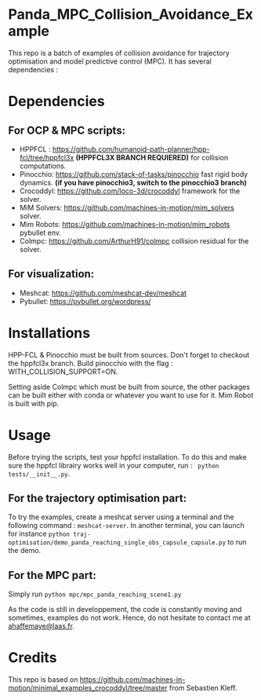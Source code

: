 # Panda_MPC_Collision_Avoidance_Example

This repo is a batch of examples of collision avoidance for trajectory optimisation and model predictive control (MPC).
It has several dependencies : 


# Dependencies 

## For OCP & MPC scripts: 

- HPPFCL : https://github.com/humanoid-path-planner/hpp-fcl/tree/hppfcl3x **(HPPFCL3X BRANCH REQUIERED)** for collision computations.
- Pinocchio: https://github.com/stack-of-tasks/pinocchio fast rigid body dynamics. **(if you have pinocchio3, switch to the pinocchio3 branch)**
- Crocoddyl: https://github.com/loco-3d/crocoddyl framework for the solver.
- MiM Solvers: https://github.com/machines-in-motion/mim_solvers solver.
- Mim Robots: https://github.com/machines-in-motion/mim_robots pybullet env.
- Colmpc: https://github.com/ArthurH91/colmpc collision residual for the solver.

## For visualization: 
- Meshcat: https://github.com/meshcat-dev/meshcat
- Pybullet: https://pybullet.org/wordpress/

# Installations

HPP-FCL & Pinocchio must be built from sources. Don't forget to checkout the hppfcl3x branch. Build pinocchio with the flag : WITH_COLLISION_SUPPORT=ON. 

Setting aside Colmpc which must be built from source, the other packages can be built either with conda or whatever you want to use for it. Mim Robot is built with pip.

# Usage


Before trying the scripts, test your hppfcl installation. To do this and make sure the hppfcl librairy works well in your computer, run : 
``` python tests/__init__.py```.

## For the trajectory optimisation part:

To try the examples, create a meshcat server using a terminal and the following command : ```meshcat-server```. In another terminal, you can launch for instance ```python traj-optimisation/demo_panda_reaching_single_obs_capsule_capsule.py``` to run the demo.

## For the MPC part:

Simply run ```python mpc/mpc_panda_reaching_scene1.py```

As the code is still in developpement, the code is constantly moving and sometimes, examples do not work. Hence, do not hesitate to contact me at ahaffemaye@laas.fr. 

# Credits

This repo is based on https://github.com/machines-in-motion/minimal_examples_crocoddyl/tree/master from Sebastien Kleff. 

